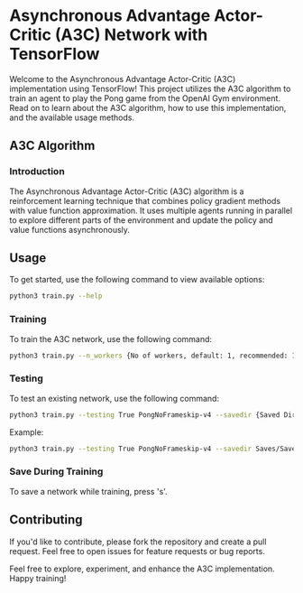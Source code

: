 # Asynchronous Advantage Actor-Critic (A3C) Network with TensorFlow

Welcome to the Asynchronous Advantage Actor-Critic (A3C) implementation using TensorFlow! This project utilizes the A3C algorithm to train an agent to play the Pong game from the OpenAI Gym environment. Read on to learn about the A3C algorithm, how to use this implementation, and the available usage methods.

## A3C Algorithm

### Introduction

The Asynchronous Advantage Actor-Critic (A3C) algorithm is a reinforcement learning technique that combines policy gradient methods with value function approximation. It uses multiple agents running in parallel to explore different parts of the environment and update the policy and value functions asynchronously.

## Usage

To get started, use the following command to view available options:

```bash
python3 train.py --help
```

### Training

To train the A3C network, use the following command:

```bash
python3 train.py --n_workers {No of workers, default: 1, recommended: 16} PongNoFrameskip-v4
```

### Testing

To test an existing network, use the following command:

```bash
python3 train.py --testing True PongNoFrameskip-v4 --savedir {Saved Directory + /network}
```

Example:

```bash
python3 train.py --testing True PongNoFrameskip-v4 --savedir Saves/Save2/network
```

### Save During Training

To save a network while training, press 's'.

## Contributing

If you'd like to contribute, please fork the repository and create a pull request. Feel free to open issues for feature requests or bug reports.

Feel free to explore, experiment, and enhance the A3C implementation. Happy training!
